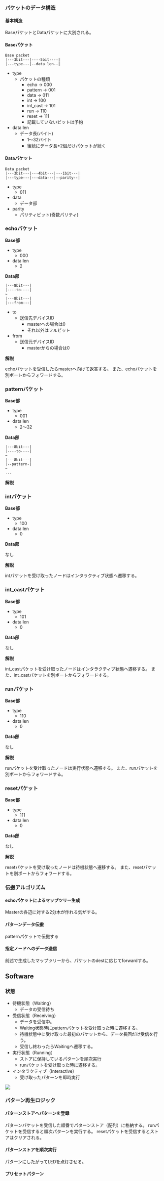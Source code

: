 ### パケットのデータ構造
#### 基本構造
BaseパケットとDataパケットに大別される。

#### Baseパケット

````
Base packet
|---3bit---|----5bit----|
|---type---|--data len--|
````

- type
	- パケットの種類
		- echo → 000
		- pattern → 001
		- data → 011
		- int → 100
		- int_cast → 101
		- run → 110
		- reset → 111
		- 記載していないビットは予約
- data len
	- データ長(バイト)
		- 1〜32バイト
		- 後続にデータ長*2個だけパケットが続く

#### Dataパケット

````
Data packet
|---3bit---|---4bit---|---1bit---|
|---type---|---data---|--parity--|
````

- type
	- 011
- data
	- データ部
- parity
	- パリティビット(奇数パリティ)

### echoパケット
**Base部**

- type
	- 000
- data len
	- 2
	
**Data部**

````
|---8bit---|
|----to----|
~
|---8bit---|
|---from---|
````

- to
	- 送信先デバイスID
		- masterへの場合は0
		- それ以外はフルビット
- from
	- 送信元デバイスID
		- masterからの場合は0
	
**解説**

echoパケットを受信したらmasterへ向けて返答する。
また、echoパケットを別ポートからフォワードする。

### patternパケット
**Base部**

- type
	- 001
- data len
	- 2〜32
	
**Data部**

````
|---8bit---|
|----to----|
~
|---8bit---|
|--pattern-|
~
...
````

**解説**

### intパケット
**Base部**

- type
	- 100
- data len
	- 0

**Data部**

なし

**解説**

intパケットを受け取ったノードはインタラクティブ状態へ遷移する。

### int_castパケット
**Base部**

- type
	- 101
- data len
	- 0

**Data部**

なし

**解説**

int_castパケットを受け取ったノードはインタラクティブ状態へ遷移する。
また、int_castパケットを別ポートからフォワードする。

### runパケット
**Base部**

- type
	- 110
- data len
	- 0

**Data部**

なし

**解説**

runパケットを受け取ったノードは実行状態へ遷移する。
また、runパケットを別ポートからフォワードする。

### resetパケット
**Base部**

- type
	- 111
- data len
	- 0

**Data部**

なし

**解説**

resetパケットを受け取ったノードは待機状態へ遷移する。
また、resetパケットを別ポートからフォワードする。

### 伝搬アルゴリズム
#### echoパケットによるマップツリー生成
Masterの各辺に対する2分木が作れる気がする。

#### パターンデータ伝搬
patternパケットで伝搬する

#### 指定ノードへのデータ送信
前述で生成したマップツリーから、パケットのdestに応じてforwardする。

## Software
### 状態
- 待機状態（Waiting）
	- データの受信待ち
- 受信状態（Receiving）
	- データを受信中。
	- Waiting状態時にpatternパケットを受け取った時に遷移する。
	- 待機状態中に受け取った最初のパケットから、データ長回だけ受信を行う。
	- 受信し終わったらWaitingへ遷移する。
- 実行状態（Running）
	- ストアに保持しているパターンを順次実行
	- runパケットを受け取った時に遷移する。
- インタラクティブ（Interactive）
	- 受け取ったパターンを即時実行

![](https://raw.githubusercontent.com/0x0c/AmbientPixel/feature/routing/Asset/Image/state.png?token=AAJa1zFFj1_y7HsZ_tm2x_kOhzt3PqwHks5V4-K4wA%3D%3D)

### パターン再生ロジック
#### パターンストアへパターンを登録
パターンパケットを受信した順番でパターンストア（配列）に格納する。
runパケットを受信すると順次パターンを実行する。
resetパケットを受信するとストアはクリアされる。

#### パターンストアを順次実行
パターンにしたがってLEDを点灯させる。

#### プリセットパターン
